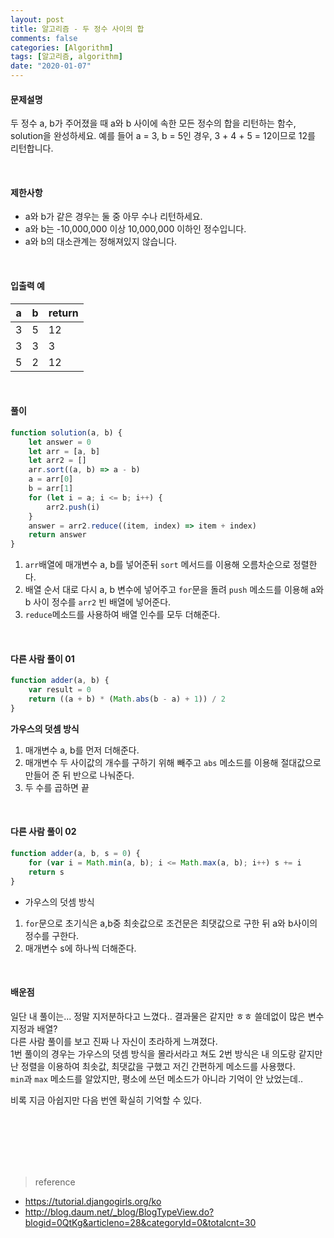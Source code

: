 ```yaml
---
layout: post
title: 알고리즘 - 두 정수 사이의 합
comments: false
categories: [Algorithm]
tags: [알고리즘, algorithm]
date: "2020-01-07"
---
```


#### 문제설명

두 정수 a, b가 주어졌을 때 a와 b 사이에 속한 모든 정수의 합을 리턴하는 함수, solution을 완성하세요.
예를 들어 a = 3, b = 5인 경우, 3 + 4 + 5 = 12이므로 12를 리턴합니다.

<br>

#### 제한사항

-   a와 b가 같은 경우는 둘 중 아무 수나 리턴하세요.
-   a와 b는 -10,000,000 이상 10,000,000 이하인 정수입니다.
-   a와 b의 대소관계는 정해져있지 않습니다.

<br>

#### 입출력 예

| a   | b   | return |
| --- | --- | ------ |
| 3   | 5   | 12     |
| 3   | 3   | 3      |
| 5   | 2   | 12     |

<br>

#### **풀이**

```javascript
function solution(a, b) {
    let answer = 0
    let arr = [a, b]
    let arr2 = []
    arr.sort((a, b) => a - b)
    a = arr[0]
    b = arr[1]
    for (let i = a; i <= b; i++) {
        arr2.push(i)
    }
    answer = arr2.reduce((item, index) => item + index)
    return answer
}
```

1. `arr`배열에 매개변수 a, b를 넣어준뒤 `sort` 메서드를 이용해 오름차순으로 정렬한다.
2. 배열 순서 대로 다시 a, b 변수에 넣어주고 `for`문을 돌려 `push` 메소드를 이용해 a와 b 사이 정수를 `arr2` 빈 배열에 넣어준다.
3. `reduce`메소드를 사용하여 배열 인수를 모두 더해준다.

<br>

#### **다른 사람 풀이 01**

```javascript
function adder(a, b) {
    var result = 0
    return ((a + b) * (Math.abs(b - a) + 1)) / 2
}
```

**가우스의 덧셈 방식**

1. 매개변수 a, b를 먼저 더해준다.
2. 매개변수 두 사이값의 개수를 구하기 위해 빼주고 `abs` 메소드를 이용해 절대값으로 만들어 준 뒤 반으로 나눠준다.
3. 두 수를 곱하면 끝

<br>

#### **다른 사람 풀이 02**

```javascript
function adder(a, b, s = 0) {
    for (var i = Math.min(a, b); i <= Math.max(a, b); i++) s += i
    return s
}
```

-   가우스의 덧셈 방식

1. `for`문으로 초기식은 a,b중 최솟값으로 조건문은 최댓값으로 구한 뒤 a와 b사이의 정수를 구한다.
2. 매개변수 s에 하나씩 더해준다.

<br>

#### **배운점**

일단 내 풀이는... 정말 지저분하다고 느꼈다.. 결과물은 같지만 ㅎㅎ 쓸데없이 많은 변수 지정과 배열?  
다른 사람 풀이를 보고 진짜 나 자신이 초라하게 느껴졌다.  
1번 풀이의 경우는 가우스의 덧셈 방식을 몰라서라고 쳐도 2번 방식은 내 의도랑 같지만  
난 정렬을 이용하여 최솟값, 최댓값을 구했고 저긴 간편하게 메소드를 사용했다.  
`min`과 `max` 메소드를 알았지만, 평소에 쓰던 메소드가 아니라 기억이 안 났었는데..

비록 지금 아쉽지만 다음 번엔 확실히 기억할 수 있다.

<br><br><br><br><br>

> <subtitle>reference</subtitle>

-   https://tutorial.djangogirls.org/ko
-   http://blog.daum.net/_blog/BlogTypeView.do?blogid=0QtKg&articleno=28&categoryId=0&totalcnt=30

<br><br><br><br><br>
